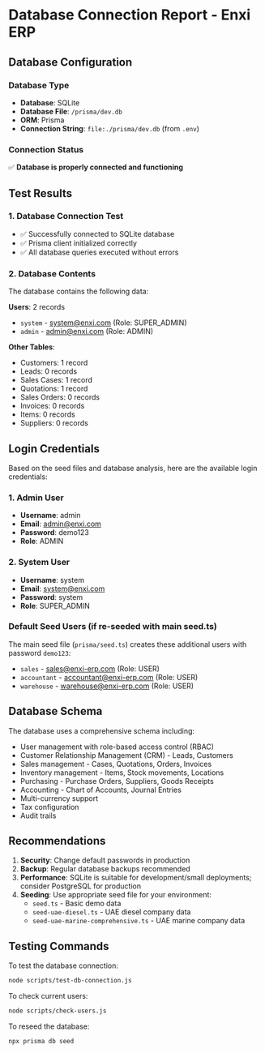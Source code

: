 # Database Connection Report - Enxi ERP

## Database Configuration

### Database Type
- **Database**: SQLite
- **Database File**: `/prisma/dev.db`
- **ORM**: Prisma
- **Connection String**: `file:./prisma/dev.db` (from `.env`)

### Connection Status
✅ **Database is properly connected and functioning**

## Test Results

### 1. Database Connection Test
- ✅ Successfully connected to SQLite database
- ✅ Prisma client initialized correctly
- ✅ All database queries executed without errors

### 2. Database Contents
The database contains the following data:

**Users**: 2 records
- `system` - system@enxi.com (Role: SUPER_ADMIN)
- `admin` - admin@enxi.com (Role: ADMIN)

**Other Tables**:
- Customers: 1 record
- Leads: 0 records
- Sales Cases: 1 record
- Quotations: 1 record
- Sales Orders: 0 records
- Invoices: 0 records
- Items: 0 records
- Suppliers: 0 records

## Login Credentials

Based on the seed files and database analysis, here are the available login credentials:

### 1. Admin User
- **Username**: admin
- **Email**: admin@enxi.com
- **Password**: demo123
- **Role**: ADMIN

### 2. System User
- **Username**: system
- **Email**: system@enxi.com
- **Password**: system
- **Role**: SUPER_ADMIN

### Default Seed Users (if re-seeded with main seed.ts)
The main seed file (`prisma/seed.ts`) creates these additional users with password `demo123`:
- `sales` - sales@enxi-erp.com (Role: USER)
- `accountant` - accountant@enxi-erp.com (Role: USER)
- `warehouse` - warehouse@enxi-erp.com (Role: USER)

## Database Schema
The database uses a comprehensive schema including:
- User management with role-based access control (RBAC)
- Customer Relationship Management (CRM) - Leads, Customers
- Sales management - Cases, Quotations, Orders, Invoices
- Inventory management - Items, Stock movements, Locations
- Purchasing - Purchase Orders, Suppliers, Goods Receipts
- Accounting - Chart of Accounts, Journal Entries
- Multi-currency support
- Tax configuration
- Audit trails

## Recommendations

1. **Security**: Change default passwords in production
2. **Backup**: Regular database backups recommended
3. **Performance**: SQLite is suitable for development/small deployments; consider PostgreSQL for production
4. **Seeding**: Use appropriate seed file for your environment:
   - `seed.ts` - Basic demo data
   - `seed-uae-diesel.ts` - UAE diesel company data
   - `seed-uae-marine-comprehensive.ts` - UAE marine company data

## Testing Commands

To test the database connection:
```bash
node scripts/test-db-connection.js
```

To check current users:
```bash
node scripts/check-users.js
```

To reseed the database:
```bash
npx prisma db seed
```